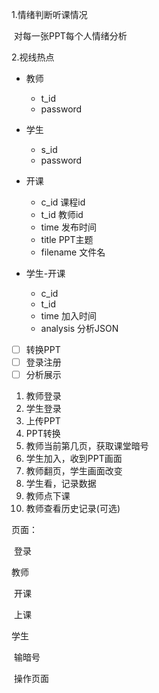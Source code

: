 1.情绪判断听课情况

​     对每一张PPT每个人情绪分析

2.视线热点



* 教师
  * t_id
  * password

* 学生
  * s_id
  * password

* 开课
  * c_id 课程id
  * t_id 教师id
  * time 发布时间
  * title PPT主题
  * filename 文件名
* 学生-开课
  * c_id
  * t_id
  * time 加入时间
  * analysis 分析JSON

- [ ] 转换PPT
- [ ] 登录注册
- [ ] 分析展示

1. 教师登录
2. 学生登录
3. 上传PPT
4. PPT转换
5. 教师当前第几页，获取课堂暗号
6. 学生加入，收到PPT画面
7. 教师翻页，学生画面改变
8. 学生看，记录数据
9. 教师点下课
10. 教师查看历史记录(可选)

页面：

​	登录

教师

​	开课

​	上课

学生

​	输暗号

​	操作页面